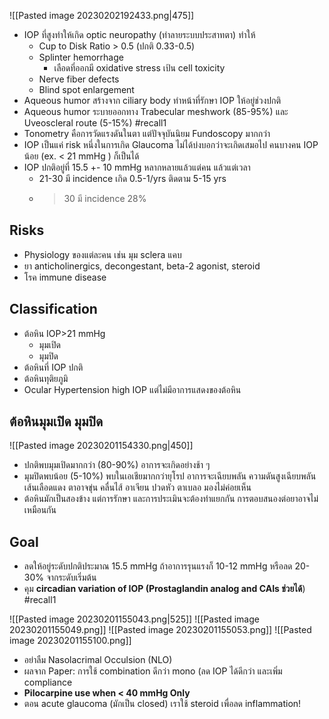 ![[Pasted image 20230202192433.png|475]]
- IOP ที่สูงทำให้เกิด optic neuropathy (ทำลายระบบประสาทตา) ทำให้
	- Cup to Disk Ratio > 0.5 (ปกติ 0.33-0.5)
	- Splinter hemorrhage
		- เลือดที่ออกมี oxidative stress เป้น cell toxicity
	- Nerve fiber defects
	- Blind spot enlargement
- Aqueous humor สร้างจาก ciliary body ทำหน้าที่รักษา IOP ให้อยู่ช่วงปกติ
- Aqueous humor ระบายออกทาง Trabecular meshwork (85-95%) และ Uveoscleral route (5-15%) #recall1 
- Tonometry คือการวัดแรงดันในตา แต่ปัจจุบันนิยม Fundoscopy มากกว่า
- IOP เป็นแค่ risk หนึ่งในการเกิด Glaucoma ไม่ได้บ่งบอกว่าจะเกิดเสมอไป คนบางคน IOP น้อย (ex. < 21 mmHg ) ก็เป็นได้
- IOP ปกติอยู่ที่ 15.5 +- 10 mmHg หลากหลายแล้วแต่คน แล้วแต่เวลา
	- 21-30 มี incidence เกิด 0.5-1/yrs ติดตาม 5-15 yrs
	- > 30 มี incidence 28%

## Risks
- Physiology ของแต่ละคน เช่น มุม sclera แคบ
- ยา anticholinergics, decongestant, beta-2 agonist, steroid
- โรค immune disease

## Classification
- ต้อหิน IOP>21 mmHg
	- มุมเปิด
	- มุมปิด
- ต้อหินที่ IOP ปกติ
- ต้อหินทุติยภูมิ
- Ocular Hypertension high IOP แต่ไม่มีอาการแสดงของต้อหิน

## ต้อหินมุมเปิด มุมปิด
![[Pasted image 20230201154330.png|450]]
- ปกติพบมุมเปิดมากกว่า (80-90%) อาการจะเกิดอย่างช้า ๆ
- มุมปิดพบน้อย (5-10%) พบในเอเชียมากกว่ายุโรป อาการจะเฉียบพลัน ความดันสูงเฉียบพลัน เส้นเลือดแดง ตาอาจขุ่น คลื่นไส้ อาเจียน ปวดหัว ตาเบลอ มองไม่ค่อยเห็น
- ต้อหินมักเป็นสองข้าง แต่การรักษา และการประเมินจะต้องทำแยกกัน การตอบสนองต่อยาอาจไม่เหมือนกัน

## Goal
- ลดให้อยู่ระดับปกติประมาณ 15.5 mmHg ถ้าอาการรุนแรงก็ 10-12 mmHg หรือลด 20-30% จากระดับเริ่มต้น
- คุม **circadian variation of IOP (Prostaglandin analog and CAIs ช่วยได้**) #recall1 


![[Pasted image 20230201155043.png|525]]
![[Pasted image 20230201155049.png]]
![[Pasted image 20230201155053.png]]
![[Pasted image 20230201155100.png]]

- อย่าลืม Nasolacrimal Occulsion (NLO)
- ผลจาก Paper: การใช้ combination ดีกว่า mono (ลด IOP ได้ดีกว่า และเพิ่ม compliance
- **Pilocarpine use when < 40 mmHg Only**
- ตอน acute glaucoma (มักเป็น closed) เราใช้ steroid เพื่อลด inflammation!